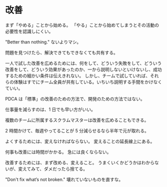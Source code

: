 # 改善

まず「やめる」ことから始める。
「やる」ことから始めてしまうとその活動の必要性を認識しにくい。

"Better than nothing."
ないよりマシ。

問題を見つけたら、解決できてもできなくても共有する。

一人で試した改善を広めるためには、何をして、どういう失敗をして、どういう改善をして、どういう効果があったのか、一から説明しないといけないし、成功するための細かい条件は伝えきれない。
しかし、チームで試していれば、それらの体験はすでにチーム全員が共有している。いちいち説明する手間をかけなくていい。

PDCA は「標準」の改善のための方法で、開発のための方法ではない。

仕事量を減らすのは、1 日でも早い方がいい。

複数のチームに所属するスクラムマスターは改善を広めることもできる。

2 時間かけて、毎週やってることが 5 分減らせるなら半年で元が取れる。

よくするためには、変えなければならない。
変えることの延長線上にある。

何事も改善には時間がかかる。
急には良くならない。

改善するためには、まず改める、変えること。
うまくいくかどうかはわからないが、変えてみて、ダメだったら捨てる。

"Don't fix what’s not broken."
壊れていないものを直すな。
